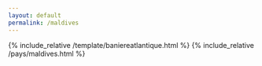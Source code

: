 ```yaml
---
layout: default
permalink: /maldives
---
```


{% include_relative /template/baniereatlantique.html %}
{% include_relative /pays/maldives.html %}
